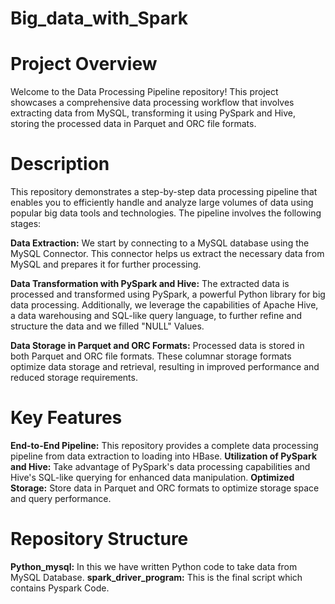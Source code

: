 # Big_data_with_Spark

# Project Overview
Welcome to the Data Processing Pipeline repository! This project showcases a comprehensive data processing workflow that involves extracting data from MySQL, transforming it using PySpark and Hive, storing the processed data in Parquet and ORC file formats.

# Description
This repository demonstrates a step-by-step data processing pipeline that enables you to efficiently handle and analyze large volumes of data using popular big data tools and technologies. The pipeline involves the following stages:

**Data Extraction:**
We start by connecting to a MySQL database using the MySQL Connector. This connector helps us extract the necessary data from MySQL and prepares it for further processing.

**Data Transformation with PySpark and Hive:**
The extracted data is processed and transformed using PySpark, a powerful Python library for big data processing. Additionally, we leverage the capabilities of Apache Hive, a data warehousing and SQL-like query language, to further refine and structure the data and we filled "NULL" Values.

**Data Storage in Parquet and ORC Formats:**
Processed data is stored in both Parquet and ORC file formats. These columnar storage formats optimize data storage and retrieval, resulting in improved performance and reduced storage requirements.


# Key Features
**End-to-End Pipeline:** This repository provides a complete data processing pipeline from data extraction to loading into HBase.
**Utilization of PySpark and Hive:** Take advantage of PySpark's data processing capabilities and Hive's SQL-like querying for enhanced data manipulation.
**Optimized Storage:** Store data in Parquet and ORC formats to optimize storage space and query performance.

# Repository Structure

**Python_mysql:** In this we have written Python code to take data from MySQL Database.
**spark_driver_program:** This is the final script which contains Pyspark Code.
